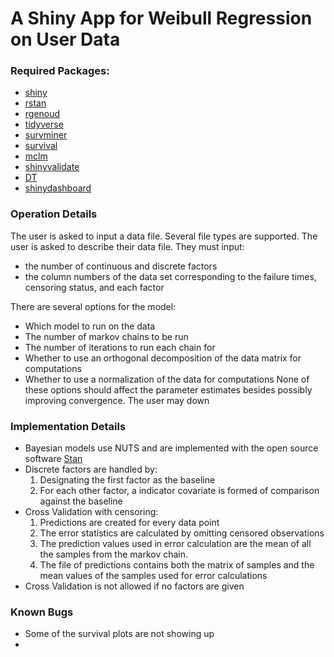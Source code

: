 # A Shiny App for Weibull Regression on User Data

### Required Packages:
- [shiny](https://www.rstudio.com/products/shiny/)
- [rstan](https://mc-stan.org/users/interfaces/rstan)
- [rgenoud](https://cran.r-project.org/web/packages/rgenoud/index.html)
- [tidyverse](https://www.tidyverse.org)
- [survminer](https://cran.r-project.org/web/packages/survminer/index.html)
- [survival](https://cran.r-project.org/web/packages/survival/index.html)
- [mclm](https://cran.r-project.org/web/packages/mclm/readme/README.html)
- [shinyvalidate](https://rstudio.github.io/shinyvalidate/)
- [DT](https://cran.r-project.org/web/packages/DT/index.html)
- [shinydashboard](https://rstudio.github.io/shinydashboard/index.html)

### Operation Details
The user is asked to input a data file. Several file types are supported. The user is asked to describe their data file. They must input:
- the number of continuous and discrete factors
- the column numbers of the data set corresponding to the failure times, censoring status, and each factor

There are several options for the model:
- Which model to run on the data
- The number of markov chains to be run
- The number of iterations to run each chain for
- Whether to use an orthogonal decomposition of the data matrix for computations
- Whether to use a normalization of the data for computations
None of these options should affect the parameter estimates besides possibly improving convergence.
The user may down

### Implementation Details
- Bayesian models use NUTS and are implemented with the open source software [Stan](https://mc-stan.org/users/interfaces/rstan)
- Discrete factors are handled by:
  1. Designating the first factor as the baseline
  2. For each other factor, a indicator covariate is formed of comparison against the baseline
- Cross Validation with censoring:
  1. Predictions are created for every data point
  2. The error statistics are calculated by omitting censored observations
  3. The prediction values used in error calculation are the mean of all the samples from the markov chain.
  4. The file of predictions contains both the matrix of samples and the mean values of the samples used for error calculations
- Cross Validation is not allowed if no factors are given

### Known Bugs
- Some of the survival plots are not showing up
- 
